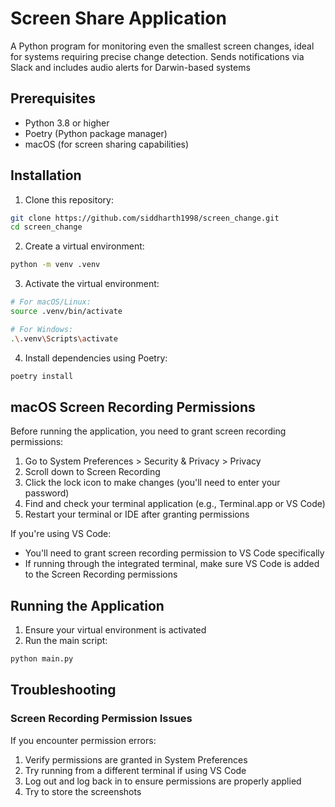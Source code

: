 # Screen Share Application

A Python program for monitoring even the smallest screen changes, ideal for systems requiring precise change detection. Sends notifications via Slack and includes audio alerts for Darwin-based systems

## Prerequisites

- Python 3.8 or higher
- Poetry (Python package manager)
- macOS (for screen sharing capabilities)

## Installation

1. Clone this repository:
```bash
git clone https://github.com/siddharth1998/screen_change.git
cd screen_change
```

2. Create a virtual environment:
```bash
python -m venv .venv
```

3. Activate the virtual environment:
```bash
# For macOS/Linux:
source .venv/bin/activate

# For Windows:
.\.venv\Scripts\activate
```

4. Install dependencies using Poetry:
```bash
poetry install
```

## macOS Screen Recording Permissions

Before running the application, you need to grant screen recording permissions:

1. Go to System Preferences > Security & Privacy > Privacy
2. Scroll down to Screen Recording
3. Click the lock icon to make changes (you'll need to enter your password)
4. Find and check your terminal application (e.g., Terminal.app or VS Code)
5. Restart your terminal or IDE after granting permissions

If you're using VS Code:
- You'll need to grant screen recording permission to VS Code specifically
- If running through the integrated terminal, make sure VS Code is added to the Screen Recording permissions

## Running the Application

1. Ensure your virtual environment is activated
2. Run the main script:
```bash
python main.py
```

## Troubleshooting

### Screen Recording Permission Issues

If you encounter permission errors:

1. Verify permissions are granted in System Preferences
2. Try running from a different terminal if using VS Code
3. Log out and log back in to ensure permissions are properly applied
4. Try to store the screenshots
